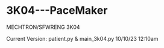 # 3K04---PaceMaker
MECHTRON/SFWRENG 3K04  

Current Version: patient.py & main_3k04.py 10/10/23 12:10am
